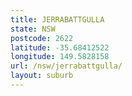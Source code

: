 ```yaml
---
title: JERRABATTGULLA
state: NSW
postcode: 2622
latitude: -35.68412522
longitude: 149.5828158
url: /nsw/jerrabattgulla/
layout: suburb
---
```

